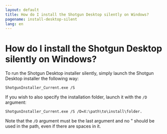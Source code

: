 ```yaml
---
layout: default
title: How do I install the Shotgun Desktop silently on Windows?
pagename: install-desktop-silent
lang: en
---
```


# How do I install the Shotgun Desktop silently on Windows?

To run the Shotgun Desktop installer silently, simply launch the Shotgun Desktop installer the following way:

`ShotgunInstaller_Current.exe /S`

If you wish to also specify the installation folder, launch it with the `/D` argument:

`ShotgunInstaller_Current.exe /S /D=X:\path\to\install\folder.`

Note that the `/D` argument must be the last argument and no " should be used in the path, even if there are spaces in it.